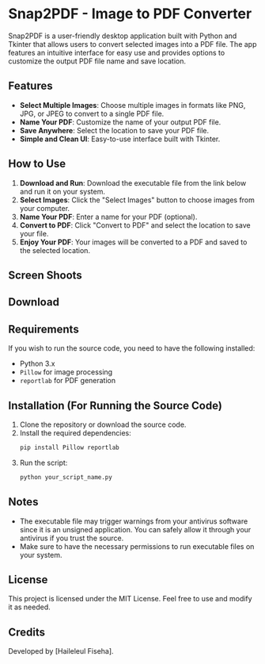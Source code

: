 
# Snap2PDF - Image to PDF Converter

Snap2PDF is a user-friendly desktop application built with Python and Tkinter that allows users to convert selected images into a PDF file. The app features an intuitive interface for easy use and provides options to customize the output PDF file name and save location.

## Features
- **Select Multiple Images**: Choose multiple images in formats like PNG, JPG, or JPEG to convert to a single PDF file.
- **Name Your PDF**: Customize the name of your output PDF file.
- **Save Anywhere**: Select the location to save your PDF file.
- **Simple and Clean UI**: Easy-to-use interface built with Tkinter.

## How to Use
1. **Download and Run**: Download the executable file from the link below and run it on your system.
2. **Select Images**: Click the "Select Images" button to choose images from your computer.
3. **Name Your PDF**: Enter a name for your PDF (optional).
4. **Convert to PDF**: Click "Convert to PDF" and select the location to save your file.
5. **Enjoy Your PDF**: Your images will be converted to a PDF and saved to the selected location.
   
## Screen Shoots

## Download



## Requirements
If you wish to run the source code, you need to have the following installed:
- Python 3.x
- `Pillow` for image processing
- `reportlab` for PDF generation

## Installation (For Running the Source Code)
1. Clone the repository or download the source code.
2. Install the required dependencies:
   ```bash
   pip install Pillow reportlab
   ```
3. Run the script:
   ```bash
   python your_script_name.py
   ```

## Notes
- The executable file may trigger warnings from your antivirus software since it is an unsigned application. You can safely allow it through your antivirus if you trust the source.
- Make sure to have the necessary permissions to run executable files on your system.

## License
This project is licensed under the MIT License. Feel free to use and modify it as needed.

## Credits
Developed by [Haileleul Fiseha].
